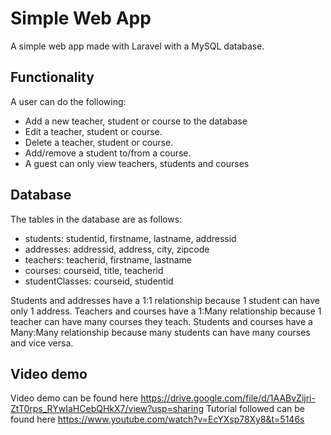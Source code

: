 # Simple Web App
A simple web app made with Laravel with a MySQL database.

## Functionality
A user can do the following:
- Add a new teacher, student or course to the database
- Edit a teacher, student or course.
- Delete a teacher, student or course.
- Add/remove a student to/from a course.
- A guest can only view teachers, students and courses

## Database
The tables in the database are as follows:
- students: studentid, firstname, lastname, addressid
- addresses: addressid, address, city, zipcode
- teachers: teacherid, firstname, lastname
- courses: courseid, title, teacherid
- studentClasses: courseid, studentid  

Students and addresses have a 1:1 relationship because 1 student can have only 1 address.
Teachers and courses have a 1:Many relationship because 1 teacher can have many courses they teach.
Students and courses have a Many:Many relationship because many students can have many courses and vice versa.

## Video demo
Video demo can be found here https://drive.google.com/file/d/1AABvZijri-ZtT0rps_RYwIaHCebQHkX7/view?usp=sharing
Tutorial followed can be found here https://www.youtube.com/watch?v=EcYXsp78Xy8&t=5146s
